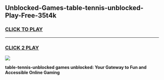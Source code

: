 
## Unblocked-Games-table-tennis-unblocked-Play-Free-35t4k
<h3>
<a href="https://premium76.site?title=table-tennis-unblocked&ref=10A">CLICK TO PLAY</a></h3>
<hr>

<h3>
<a href="https://premium76.site?title=table-tennis-unblocked&ref=10A">CLICK 2 PLAY</a>
  
</h3>

<a href="https://premium76.site?title=table-tennis-unblocked&ref=10A"><img src="https://clearcache.store/games.png"></a>


**table-tennis-unblocked games unblocked: Your Gateway to Fun and Accessible Online Gaming**
